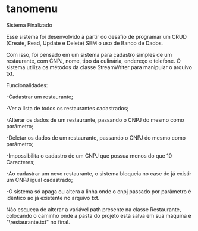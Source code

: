 # tanomenu

Sistema Finalizado

Esse sistema foi desenvolvido à partir do desafio de programar um CRUD (Create, Read, Update e Delete) SEM o uso de Banco de Dados.

Com isso, foi pensado em um sistema para cadastro simples de um restaurante, com CNPJ, nome, tipo da culinária, endereço e telefone.
O sistema utiliza os métodos da classe StreamWriter para manipular o arquivo txt.



Funcionalidades:

  -Cadastrar um restaurante;
  
  -Ver a lista de todos os restaurantes cadastrados;
  
  -Alterar os dados de um restaurante, passando o CNPJ do mesmo como parâmetro;
  
  -Deletar os dados de um restaurante, passando o CNPJ do mesmo como parãmetro;
  
  -Impossibilita o cadastro de um CNPJ que possua menos do que 10 Caracteres;
  
  -Ao cadastrar um novo restaurante, o sistema bloqueia no case de já existir um CNPJ igual cadastrado;
  
  -O sistema só apaga ou altera a linha onde o cnpj passado por parâmetro é idêntico ao já existente no arquivo txt.
  
  Não esqueça de alterar a variável path presente na classe Restaurante, colocando o caminho onde a pasta do projeto está salva em sua máquina e  "\restaurante.txt"  no final.
